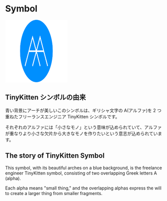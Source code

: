 # Symbol

<img src="vector/symbol.svg" alt="TinyKitten Symbol" width="200" height="200" />

## TinyKitten シンボルの由来

青い背景にアーチが美しいこのシンボルは、ギリシャ文字の Α(アルファ)を 2 つ重ねたフリーランスエンジニア TinyKitten シンボルです。

それぞれのアルファには「小さなモノ」という意味が込められていて、アルファが重なりより小さな欠片から大きなモノを作りたいという意志が込められています。

## The story of TinyKitten Symbol

This symbol, with its beautiful arches on a blue background, is the freelance engineer TinyKitten symbol, consisting of two overlapping Greek letters Α (alpha).

Each alpha means "small thing," and the overlapping alphas express the will to create a larger thing from smaller fragments.
